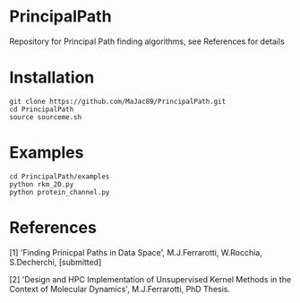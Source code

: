 # PrincipalPath
Repository for Principal Path finding algorithms, see References for details

# Installation
```
git clone https://github.com/MaJac89/PrincipalPath.git
cd PrincipalPath
source sourceme.sh
```

# Examples
```
cd PrincipalPath/examples
python rkm_2D.py
python protein_channel.py
```

# References
[1] 'Finding Prinicpal Paths in Data Space', M.J.Ferrarotti, W.Rocchia, S.Decherchi, [submitted]

[2] 'Design and HPC Implementation of Unsupervised Kernel Methods in the Context of Molecular Dynamics', M.J.Ferrarotti, PhD Thesis.
